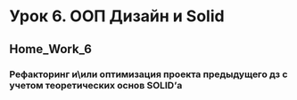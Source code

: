 # Урок 6. ООП Дизайн и Solid 

## Home_Work_6

### Рефакторинг и\или оптимизация проекта предыдущего дз с учетом теоретических основ SOLID’а
 

 